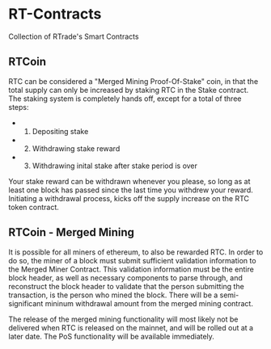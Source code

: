 # RT-Contracts
Collection of RTrade's Smart Contracts


## RTCoin

RTC can be considered a "Merged Mining Proof-Of-Stake" coin, in that the total supply can only be increased by staking RTC in the Stake contract.  The staking system is completely hands off, except for a total of three steps:
* 1) Depositing stake
* 2) Withdrawing stake reward
* 3) Withdrawing inital stake after stake period is over

Your stake reward can be withdrawn whenever you please, so long as at least one block has passed since the last time you withdrew your reward.  Initiating a withdrawal process, kicks off the supply increase on the RTC token contract.

## RTCoin - Merged Mining

It is possible for all miners of ethereum, to also be rewarded RTC. In order to do so, the miner of a block must submit sufficient validation information to the Merged Miner Contract. This validation information must be the entire block header, as well as necessary components to parse through, and reconstruct the block header to validate that the person submitting the transaction, is the person who mined the block. There will be a semi-significant mininum withdrawal amount from the merged mining contract.

The release of the merged mining functionality will most likely not be delivered when RTC is released on the mainnet, and will be rolled out at a later date. The PoS functionality will be available immediately.